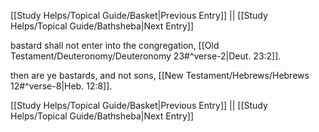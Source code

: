 [[Study Helps/Topical Guide/Basket|Previous Entry]]  ||  [[Study Helps/Topical Guide/Bathsheba|Next Entry]]

 bastard shall not enter into the congregation, [[Old Testament/Deuteronomy/Deuteronomy 23#^verse-2|Deut. 23:2]].

 then are ye bastards, and not sons, [[New Testament/Hebrews/Hebrews 12#^verse-8|Heb. 12:8]].

[[Study Helps/Topical Guide/Basket|Previous Entry]]  ||  [[Study Helps/Topical Guide/Bathsheba|Next Entry]]